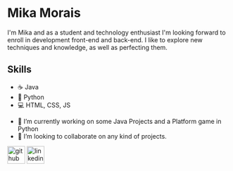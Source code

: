 # Mika Morais
I'm Mika and as a student and technology enthusiast I'm looking forward to enroll in development front-end and back-end. I like to explore new techniques and knowledge, as well as perfecting them. 

## Skills
* ☕ Java
* 🐍 Python
* 💻 HTML, CSS, JS


- 🔭 I’m currently working on some Java Projects and a Platform game in Python 
- 👯 I’m looking to collaborate on any kind of projects. 


[<img src='https://cdn.jsdelivr.net/npm/simple-icons@3.0.1/icons/github.svg' alt='github' height='40'>](https://github.com/MikaMorais)  [<img src='https://cdn.jsdelivr.net/npm/simple-icons@3.0.1/icons/linkedin.svg' alt='linkedin' height='40'>](https://www.linkedin.com/in/https://www.linkedin.com/in/moises-silva-de-morais//)  

